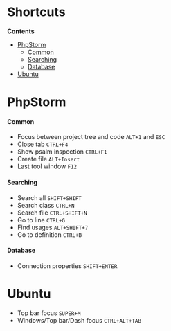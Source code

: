 # Shortcuts
**Contents**
- [PhpStorm](#PhpStorm)
  - [Common](#Common)
  - [Searching](#Searching)
  - [Database](#Database)
- [Ubuntu](#Ubuntu)

# PhpStorm

#### Common

  - Focus between project tree and code `ALT+1` and `ESC`
  - Close tab `CTRL+F4`
  - Show psalm inspection `CTRL+F1`
  - Create file `ALT+Insert`
  - Last tool window `F12`

#### Searching

  - Search all `SHIFT+SHIFT`
  - Search class `CTRL+N`
  - Search file `CTRL+SHIFT+N`
  - Go to line `CTRL+G`
  - Find usages `ALT+SHIFT+7`
  - Go to definition `CTRL+B`

#### Database

  - Connection properties `SHIFT+ENTER`

# Ubuntu

  - Top bar focus `SUPER+M`
  - Windows/Top bar/Dash focus `CTRL+ALT+TAB`
